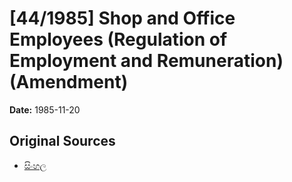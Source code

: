 # [44/1985] Shop and Office Employees (Regulation of Employment and Remuneration) (Amendment)

**Date:** 1985-11-20

## Original Sources

- [සිංහල](https://documents.gov.lk/view/acts/1985/11/44-1985_S.pdf)
